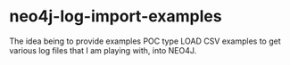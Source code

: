 # neo4j-log-import-examples
The idea being to provide examples POC type LOAD CSV examples to get various log files that I am playing with, into NEO4J.
